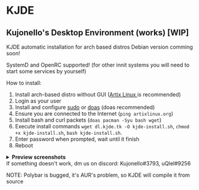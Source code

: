 # KJDE
## Kujonello's Desktop Environment (works) [WIP]

KJDE automatic installation for arch based distros
Debian version comming soon!

SystemD and OpenRC supported! (for other innit systems you will need to start some services by yourself)

How to install:
1.  Install arch-based distro without GUI (<a href="https://artixlinux.org">Artix Linux </a> is recommended)
2.   Login as your user
3. Install and configure [sudo](https://wiki.archlinux.org/title/Sudo) </a> or [doas](https://wiki.archlinux.org/title/Doas) (doas recommended)
4. Ensure you are connected to the Internet (`ping artixlinux.org`)
5. Install bash and curl packets (`doas pacman -Syu bash wget`)
6. Execute install commands `wget dl.kjde.tk -O kjde-install.sh`, `chmod +x kjde-install.sh`, `bash kjde-install.sh`.
7. Enter password when prompted, wait until it finish
8. Reboot

<details> <summary> <b> Preview screenshots </b> </summary>

![preview](preview.png)
![preview2](preview2.png)
![previe3](preview3.png)
![previe4](preview4.png)
![previe5](preview5.png)
![previe6](preview6.png)
![previe7](preview7.png)
  
</details>
If something doesn't work, dm us on discord:
Kujonello#3793,
uQlel#9256

NOTE: Polybar is bugged, it's AUR's problem, so KJDE will compile it from source 
